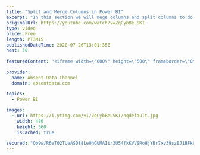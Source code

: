 ```yaml
---
title: "Split and Merge Columns in Power BI"
excerpt: "In this section we will mege columns and split columns to do a depper level of analysis"
originalUrl: https://youtube.com/watch?v=ZqCybBeLSKI
type: video
price: Free
length: PT3M1S
publishedDateTime: 2020-07-26T13:01:35Z
heat: 50

featuredContent: "<iframe width=\"800\" height=\"500\" frameborder=\"0\" src=\"https://www.youtube.com/embed/ZqCybBeLSKI\" allow=\"accelerometer; autoplay; encrypted-media; gyroscope; picture-in-picture\" allowfullscreen></iframe>"

provider:
  name: Absent Data Channel
  domain: absentdata.com

topics:
  - Power BI

images:
  - url: https://i.ytimg.com/vi/ZqCybBeLSKI/hqdefault.jpg
    width: 480
    height: 360
    isCached: true

secured: "Qb9w/R6eT02TUeASDl8Le0hGUMAIir3U54fkKVVSRoHjYBr7xv39szBJ1BFk6hU2B/WWtE8Wt/XR+LF+NiAfcvJ7fjRkDBTT/bTK8bJTKPNajAxEj1TUi6GduNFTptlxyewp0xtEjCmX0BSFcQ1iUISl10amt93s5yaVMVhLh3Lk5B0XLOda0xK+Sv3cA0b3yNxrBOY7mBvQ4TF18VR6VIiZCF0YOlj9a6P480wBasHeYIUDp6CQ5QoMm5WZtn8cvKvPVRMlVrMH17VYt8o0hj6F/KTyHkG3KpNTqdwBiT/1VJjywS8cFkqtbjmjoDPZl5ax3TduE5TmNn6qCLIVwCk6qRIWDiZmVvu5mrJToL/37mjOL4x8zq2aSPLTS/Re+LyDmGCck8L05kXQVFUoiZLS5E/V9SWa4NWxQ1z1SyQ=;7acoCEMl9KHTaOJdP72nbA=="
---
```


